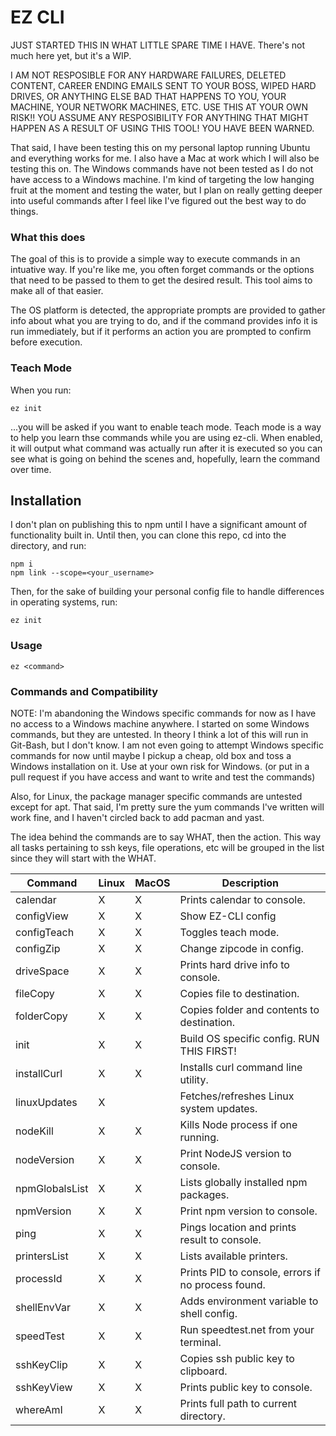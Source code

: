 # EZ CLI

JUST STARTED THIS IN WHAT LITTLE SPARE TIME I HAVE. There's not much here yet, but it's a WIP.

I AM NOT RESPOSIBLE FOR ANY HARDWARE FAILURES, DELETED CONTENT, CAREER ENDING EMAILS SENT TO YOUR BOSS, WIPED HARD DRIVES, OR ANYTHING ELSE BAD THAT HAPPENS TO YOU, YOUR MACHINE, YOUR NETWORK MACHINES, ETC. USE THIS AT YOUR OWN RISK!! YOU ASSUME ANY RESPOSIBILITY FOR ANYTHING THAT MIGHT HAPPEN AS A RESULT OF USING THIS TOOL! YOU HAVE BEEN WARNED.

That said, I have been testing this on my personal laptop running Ubuntu and everything works for me. I also have a Mac at work which I will also be testing this on. The Windows commands have not been tested as I do not have access to a Windows machine. I'm kind of targeting the low hanging fruit at the moment and testing the water, but I plan on really getting deeper into useful commands after I feel like I've figured out the best way to do things.

### What this does
The goal of this is to provide a simple way to execute commands in an intuative way. If you're like me, you often forget commands or the options that need to be passed to them to get the desired result. This tool aims to make all of that easier.

The OS platform is detected, the appropriate prompts are provided to gather info about what you are trying to do, and if the command provides info it is run immediately, but if it performs an action you are prompted to confirm before execution.

### Teach Mode
When you run:
```
ez init
```
...you will be asked if you want to enable teach mode. Teach mode is a way to help you learn thse commands while you are using ez-cli. When enabled, it will output what command was actually run after it is executed so you can see what is going on behind the scenes and, hopefully, learn the command over time.


## Installation
I don't plan on publishing this to npm until I have a significant amount of functionality built in. Until then, you can clone this repo, cd into the directory, and run:
```
npm i
npm link --scope=<your_username>
```
Then, for the sake of building your personal config file to handle differences in operating systems, run:
```
ez init
```

### Usage
```
ez <command>
```

### Commands and Compatibility

NOTE: I'm abandoning the Windows specific commands for now as I have no access to a Windows machine anywhere. I started on some Windows commands, but they are untested. In theory I think a lot of this will run in Git-Bash, but I don't know. I am not even going to attempt Windows specific commands for now until maybe I pickup a cheap, old box and toss a Windows installation on it. Use at your own risk for Windows. (or put in a pull request if you have access and want to write and test the commands)

Also, for Linux, the package manager specific commands are untested except for apt. That said, I'm pretty sure the yum commands I've written will work fine, and I haven't circled back to add pacman and yast.

The idea behind the commands are to say WHAT, then the action. This way all tasks pertaining to ssh keys, file operations, etc will be grouped in the list since they will start with the WHAT.

|Command       |Linux | MacOS | Description                                       |
|--------------|------|-------|---------------------------------------------------|
|calendar      |  X   |   X   | Prints calendar to console.                       |
|configView    |  X   |   X   | Show EZ-CLI config                                |
|configTeach   |  X   |   X   | Toggles teach mode.                               |
|configZip     |  X   |   X   | Change zipcode in config.                         |
|driveSpace    |  X   |   X   | Prints hard drive info to console.                |
|fileCopy      |  X   |   X   | Copies file to destination.                       |
|folderCopy    |  X   |   X   | Copies folder and contents to destination.        |
|init          |  X   |   X   | Build OS specific config. RUN THIS FIRST!         |
|installCurl   |  X   |   X   | Installs curl command line utility.               |
|linuxUpdates  |  X   |       | Fetches/refreshes Linux system updates.           |
|nodeKill      |  X   |   X   | Kills Node process if one running.                |
|nodeVersion   |  X   |   X   | Print NodeJS version to console.                  |
|npmGlobalsList|  X   |   X   | Lists globally installed npm packages.            |
|npmVersion    |  X   |   X   | Print npm version to console.                     |
|ping          |  X   |   X   | Pings location and prints result to console.      |
|printersList  |  X   |   X   | Lists available printers.                         |
|processId     |  X   |   X   | Prints PID to console, errors if no process found.|
|shellEnvVar   |  X   |   X   | Adds environment variable to shell config.        |
|speedTest     |  X   |   X   | Run speedtest.net from your terminal.             |
|sshKeyClip    |  X   |   X   | Copies ssh public key to clipboard.               |
|sshKeyView    |  X   |   X   | Prints public key to console.                     |
|whereAmI      |  X   |   X   | Prints full path to current directory.            |

